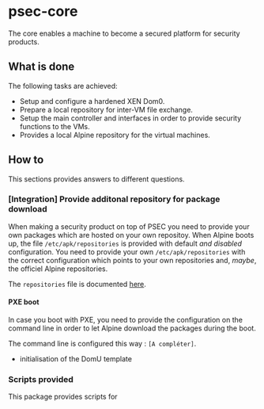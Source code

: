 # psec-core

The core enables a machine to become a secured platform for security products.

## What is done

The following tasks are achieved:
- Setup and configure a hardened XEN Dom0.
- Prepare a local repository for inter-VM file exchange.
- Setup the main controller and interfaces in order to provide security functions to the VMs.
- Provides a local Alpine repository for the virtual machines.

## How to

This sections provides answers to different questions.

### [Integration] Provide additonal repository for package download

When making a security product on top of PSEC you need to provide your own packages which are hosted on your own repositoy. 
When Alpine boots up, the file `/etc/apk/repositories` is provided with default *and disabled* configuration. You need to provide your own `/etc/apk/repositories` with the correct configuration which points to your own repositories and, *maybe*, the officiel Alpine repositories.

The `repositories` file is documented [here](https://wiki.alpinelinux.org/wiki/Repositories).

#### PXE boot

In case you boot with PXE, you need to provide the configuration on the command line in order to let Alpine download the packages during the boot.

The command line is configured this way : `[A compléter]`.

- initialisation of the DomU template

### Scripts provided

This package provides scripts for